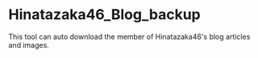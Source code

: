 # Hinatazaka46_Blog_backup
 This tool can auto download the member of Hinatazaka46's blog articles and images.

